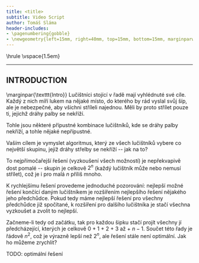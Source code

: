 ```yaml
---
title: <title>
subtitle: Video Script
author: Tomáš Sláma
header-includes:
- \pagenumbering{gobble}
- \newgeometry{left=15mm, right=40mm, top=15mm, bottom=15mm, marginparwidth=30mm}
---
```


\hrule
\vspace{1.5em}

---
INTRODUCTION
---

\marginpar{\texttt{Intro}}
Lučištníci stojící v řadě mají vyhlédnuté své cíle.
Každý z nich míří lukem na nějaké místo, do kterého by rád vyslal svůj šíp, ale je nebezpečné, aby všichni stříleli najednou.
Měli by proto střílet pouze ti, jejichž dráhy palby se nekříží.

Tohle jsou některé přípustné kombinace lučištníků, kde se dráhy palby nekříží, a tohle nějaké nepřípustné.

Vaším cílem je vymyslet algoritmus, který ze všech lučištníků vybere co největší skupinu, jejíž dráhy střelby se nekříží -- jak na to?

To nejpřímočařejší řešení (vyzkoušení všech možností) je nepřekvapivě dost pomalé -- skupin je celkově $2^n$ (každý lučištník může nebo nemusí střílet), což je i pro malá $n$ příliš mnoho.

K rychlejšímu řešení provedeme jednoduché pozorování: nejlepší možné řešení končící daným lučištníkem je rozšířením nejlepšího řešení nějakého jeho předchůdce.
Pokud tedy máme nejlepší řešení pro všechny předchůdce již spočítané, k rozšíření pro dalšího lučištníka je stačí všechna vyzkoušet a zvolit to nejlepší.

Začneme-li tedy od začátku, tak pro každou šipku stačí projít všechny jí předcházející, kterých je celkově $0$ + $1$ + $2$ + $3$ až + $n - 1$.
Součet této řady je řádově $n^2$, což je výrazně lepší než $2^n$, ale řešení stále není optimální.
Jak ho můžeme zrychlit?

TODO: optimální řešení
